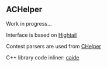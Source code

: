 ## ACHelper

Work in progress...

Interface is based on [Hightail](https://github.com/dj3500/hightail)

Contest parsers are used from [CHelper](https://github.com/EgorKulikov/idea-chelper)

C++ library code inliner: [caide](https://github.com/slycelote/caide-cpp-inliner)
